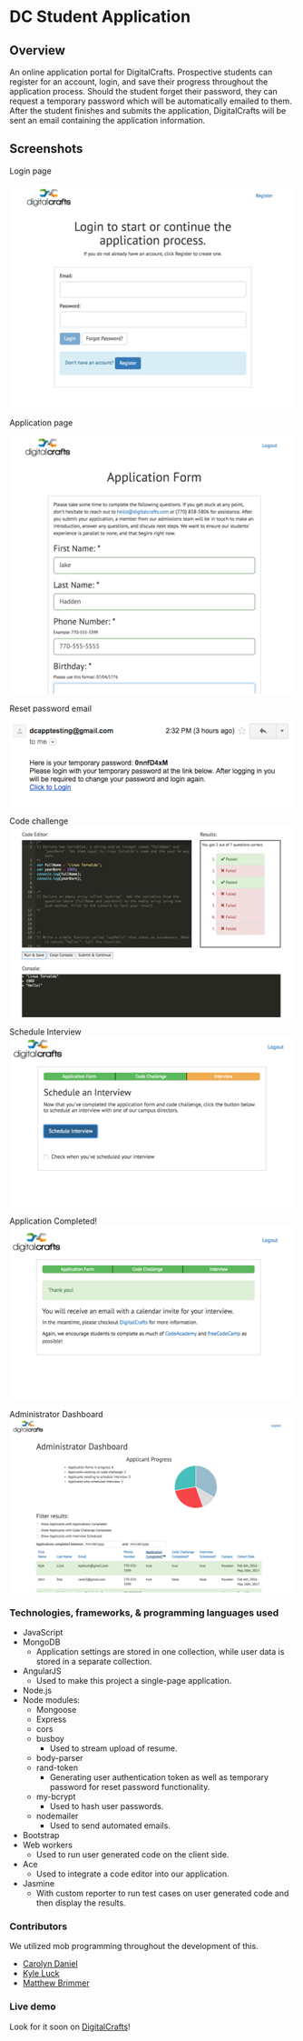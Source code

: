 # DC Student Application

## Overview
An online application portal for DigitalCrafts. Prospective students can register for an account, login, and save their progress throughout the application process. Should the student forget their password, they can request a temporary password which will be automatically emailed to them. After the student finishes and submits the application, DigitalCrafts will be sent an email containing the application information. 


## Screenshots

Login page

![Login Page](frontend/img/login.png)


Application page

![Application Page](frontend/img/app-form.png)


Reset password email

![Reset Password Email](frontend/img/newpassword.png)


Code challenge
![Code Challenge Page](frontend/img/code.png)


Schedule Interview
![Schedule Interview](frontend/img/interview.png)


Application Completed!
![Application finished](frontend/img/finish.png)


Administrator Dashboard
![Administrator Dashboard](frontend/img/admin.png)



### Technologies, frameworks, & programming languages used
* JavaScript
* MongoDB
  * Application settings are stored in one collection, while user data is stored in a separate collection.
* AngularJS
  * Used to make this project a single-page application.
* Node.js
* Node modules:
  * Mongoose
  * Express
  * cors
  * busboy
    * Used to stream upload of resume.
  * body-parser
  * rand-token
    * Generating user authentication token as well as temporary password for reset password functionality.
  * my-bcrypt
    * Used to hash user passwords.
  * nodemailer
    * Used to send automated emails.
* Bootstrap
* Web workers
  * Used to run user generated code on the client side.
* Ace
  * Used to integrate a code editor into our application.
* Jasmine
  * With custom reporter to run test cases on user generated code and then display the results.



### Contributors
We utilized mob programming throughout the development of this.
* [Carolyn Daniel](https://github.com/csdaniel17)
* [Kyle Luck](https://github.com/kyleluck)
* [Matthew Brimmer](https://github.com/mbrimmer83)


### Live demo

Look for it soon on [DigitalCrafts](http://digitalcrafts.com/)!
